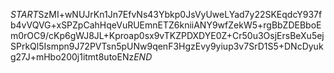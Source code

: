 $START$SzMI+wNUJrKn1Jn7EfvNs43Ybkp0JsVyUweLYad7y22SKEqdcY937fb4vVQVG+xSPZpCahHqeVuRUEmnETZ6kniiANY9wfZekW5+rgBbZDEBboEm0rOC9/cKp6gWJ8JL+Kproap0sx9vTKZPDXDYE0Z+Cr50u3OsjErsBeXu5ejSPrkQl5Ismpn9J72PVTsn5pUNw9qenF3HgzEvy9yiup3v7SrD1S5+DNcDyukg27J+mHbo200j1itmt8utoENz$END$